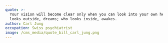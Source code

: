 ```yaml
---
quote: >-
  Your vision will become clear only when you can look into your own heart. Who
  looks outside, dreams; who looks inside, awakes.
author: Carl Jung
occupation: Swiss psychiatrist
image: /cms_media/quote_bill_carl_jung.png
---
```

